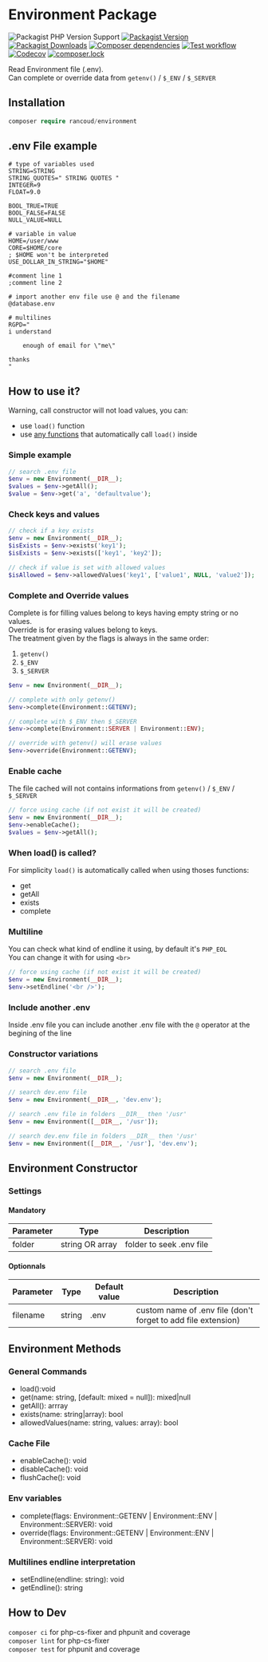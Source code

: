 # Environment Package

![Packagist PHP Version Support](https://img.shields.io/packagist/php-v/rancoud/environment)
[![Packagist Version](https://img.shields.io/packagist/v/rancoud/environment)](https://packagist.org/packages/rancoud/environment)
[![Packagist Downloads](https://img.shields.io/packagist/dt/rancoud/environment)](https://packagist.org/packages/rancoud/environment)
[![Composer dependencies](https://img.shields.io/badge/dependencies-0-brightgreen)](https://github.com/rancoud/Environment/blob/master/composer.json)
[![Test workflow](https://img.shields.io/github/workflow/status/rancoud/environment/test?label=test&logo=github)](https://github.com/rancoud/environment/actions?workflow=test)
[![Codecov](https://img.shields.io/codecov/c/github/rancoud/environment?logo=codecov)](https://codecov.io/gh/rancoud/environment)
[![composer.lock](https://poser.pugx.org/rancoud/environment/composerlock)](https://packagist.org/packages/rancoud/environment)

Read Environment file (.env).  
Can complete or override data from `getenv()` / `$_ENV` / `$_SERVER`  

## Installation
```php
composer require rancoud/environment
```

## .env File example
```
# type of variables used
STRING=STRING
STRING_QUOTES=" STRING QUOTES "
INTEGER=9
FLOAT=9.0

BOOL_TRUE=TRUE
BOOL_FALSE=FALSE
NULL_VALUE=NULL

# variable in value
HOME=/user/www
CORE=$HOME/core
; $HOME won't be interpreted
USE_DOLLAR_IN_STRING="$HOME"

#comment line 1
;comment line 2

# import another env file use @ and the filename
@database.env

# multilines
RGPD="
i understand

    enough of email for \"me\"    

thanks
"
```

## How to use it?
Warning, call constructor will not load values, you can:  
* use `load()` function
* use [any functions](#when-load-is-called)  that automatically call `load()` inside  

### Simple example
```php
// search .env file
$env = new Environment(__DIR__);
$values = $env->getAll();
$value = $env->get('a', 'defaultvalue');
```

### Check keys and values
```php
// check if a key exists
$env = new Environment(__DIR__);
$isExists = $env->exists('key1');
$isExists = $env->exists(['key1', 'key2']);

// check if value is set with allowed values
$isAllowed = $env->allowedValues('key1', ['value1', NULL, 'value2']);
```

### Complete and Override values
Complete is for filling values belong to keys having empty string or no values.  
Override is for erasing values belong to keys.  
The treatment given by the flags is always in the same order:
1. `getenv()`
2. `$_ENV`
3. `$_SERVER`

```php
$env = new Environment(__DIR__);

// complete with only getenv()
$env->complete(Environment::GETENV);

// complete with $_ENV then $_SERVER
$env->complete(Environment::SERVER | Environment::ENV);

// override with getenv() will erase values
$env->override(Environment::GETENV);
```

### Enable cache
The file cached will not contains informations from `getenv()` / `$_ENV` / `$_SERVER`  
```php
// force using cache (if not exist it will be created)
$env = new Environment(__DIR__);
$env->enableCache();
$values = $env->getAll();
```

### When load() is called?
For simplicity `load()` is automatically called when using thoses functions:  
* get
* getAll
* exists
* complete

### Multiline
You can check what kind of endline it using, by default it's `PHP_EOL`  
You can change it with for using `<br>`  
```php
// force using cache (if not exist it will be created)
$env = new Environment(__DIR__);
$env->setEndline('<br />');
```

### Include another .env
Inside .env file you can include another .env file with the `@` operator at the begining of the line

### Constructor variations
```php
// search .env file
$env = new Environment(__DIR__);

// search dev.env file
$env = new Environment(__DIR__, 'dev.env');

// search .env file in folders __DIR__ then '/usr'
$env = new Environment([__DIR__, '/usr']);

// search dev.env file in folders __DIR__ then '/usr'
$env = new Environment([__DIR__, '/usr'], 'dev.env');
```

## Environment Constructor
### Settings
#### Mandatory
| Parameter | Type | Description |
| --- | --- | --- |
| folder | string OR array | folder to seek .env file |

#### Optionnals
| Parameter | Type | Default value | Description |
| --- | --- | --- | --- |
| filename | string | .env | custom name of .env file (don't forget to add file extension) |

## Environment Methods
### General Commands  
* load():void  
* get(name: string, [default: mixed = null]): mixed|null  
* getAll(): arrray  
* exists(name: string|array): bool  
* allowedValues(name: string, values: array): bool  

### Cache File  
* enableCache(): void  
* disableCache(): void  
* flushCache(): void  

### Env variables
* complete(flags: Environment::GETENV | Environment::ENV | Environment::SERVER): void
* override(flags: Environment::GETENV | Environment::ENV | Environment::SERVER): void

### Multilines endline interpretation
* setEndline(endline: string): void  
* getEndline(): string  

## How to Dev
`composer ci` for php-cs-fixer and phpunit and coverage  
`composer lint` for php-cs-fixer  
`composer test` for phpunit and coverage  
